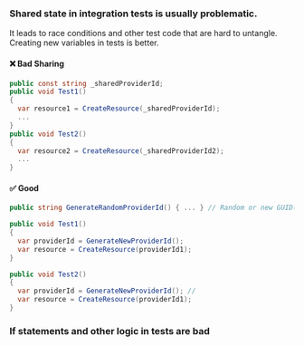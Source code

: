 ### Shared state in integration tests is usually problematic.

It leads to race conditions and other test code that are hard to untangle.  Creating new variables in tests is better.

  #### ❌ Bad Sharing
  ```csharp
  public const string _sharedProviderId;
  public void Test1()
  {
    var resource1 = CreateResource(_sharedProviderId);
    ...
  }
  public void Test2()
  {
    var resource2 = CreateResource(_sharedProviderId2);
    ...
  }
  ```

  #### ✅ Good
  ```csharp
  public string GenerateRandomProviderId() { ... } // Random or new GUID()
  
  public void Test1()
  {
    var providerId = GenerateNewProviderId();
    var resource = CreateResource(providerId1);
  }
  
  public void Test2()
  {
    var providerId = GenerateNewProviderId(); //
    var resource = CreateResource(providerId1);
  }
  ```
### If statements and other logic in tests are bad
